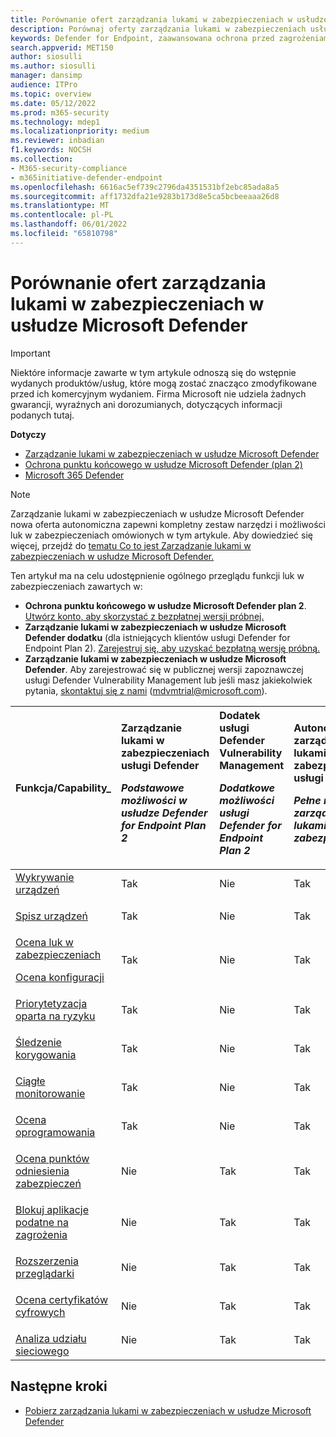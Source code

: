 ```yaml
---
title: Porównanie ofert zarządzania lukami w zabezpieczeniach w usłudze Microsoft Defender
description: Porównaj oferty zarządzania lukami w zabezpieczeniach usługi Defender. Dowiedz się więcej o różnicach między planami i wybierz plan odpowiadający potrzebom organizacji.
keywords: Defender for Endpoint, zaawansowana ochrona przed zagrożeniami, ochrona punktu końcowego
search.appverid: MET150
author: siosulli
ms.author: siosulli
manager: dansimp
audience: ITPro
ms.topic: overview
ms.date: 05/12/2022
ms.prod: m365-security
ms.technology: mdep1
ms.localizationpriority: medium
ms.reviewer: inbadian
f1.keywords: NOCSH
ms.collection:
- M365-security-compliance
- m365initiative-defender-endpoint
ms.openlocfilehash: 6616ac5ef739c2796da4351531bf2ebc85ada8a5
ms.sourcegitcommit: aff1732dfa21e9283b173d8e5ca5bcbeeaaa26d8
ms.translationtype: MT
ms.contentlocale: pl-PL
ms.lasthandoff: 06/01/2022
ms.locfileid: "65810798"
---
```

# <a name="compare-microsoft-defender-vulnerability-management-offerings"></a>Porównanie ofert zarządzania lukami w zabezpieczeniach w usłudze Microsoft Defender

> [!IMPORTANT]
> Niektóre informacje zawarte w tym artykule odnoszą się do wstępnie wydanych produktów/usług, które mogą zostać znacząco zmodyfikowane przed ich komercyjnym wydaniem. Firma Microsoft nie udziela żadnych gwarancji, wyraźnych ani dorozumianych, dotyczących informacji podanych tutaj.

**Dotyczy**

- [Zarządzanie lukami w zabezpieczeniach w usłudze Microsoft Defender](index.yml)
- [Ochrona punktu końcowego w usłudze Microsoft Defender (plan 2)](https://go.microsoft.com/fwlink/p/?linkid=2154037) 
- [Microsoft 365 Defender](https://go.microsoft.com/fwlink/?linkid=2118804)

> [!NOTE]
> Zarządzanie lukami w zabezpieczeniach w usłudze Microsoft Defender nowa oferta autonomiczna zapewni kompletny zestaw narzędzi i możliwości luk w zabezpieczeniach omówionych w tym artykule. Aby dowiedzieć się więcej, przejdź do [tematu Co to jest Zarządzanie lukami w zabezpieczeniach w usłudze Microsoft Defender.](defender-vulnerability-management.md)

Ten artykuł ma na celu udostępnienie ogólnego przeglądu funkcji luk w zabezpieczeniach zawartych w:

- **Ochrona punktu końcowego w usłudze Microsoft Defender plan 2**. [Utwórz konto, aby skorzystać z bezpłatnej wersji próbnej.](https://signup.microsoft.com/create-account/signup?products=7f379fee-c4f9-4278-b0a1-e4c8c2fcdf7e&ru=https:%2F%2Faka.ms%2FMDEp2OpenTrial)
- **Zarządzanie lukami w zabezpieczeniach w usłudze Microsoft Defender dodatku** (dla istniejących klientów usługi Defender for Endpoint Plan 2). [Zarejestruj się, aby uzyskać bezpłatną wersję próbną.](https://signup.microsoft.com/get-started/signup?products=5908ecaa-b8a7-4a04-b6c0-d44fd934b6f2)
- **Zarządzanie lukami w zabezpieczeniach w usłudze Microsoft Defender**. Aby zarejestrować się w publicznej wersji zapoznawczej usługi Defender Vulnerability Management lub jeśli masz jakiekolwiek pytania, [skontaktuj się z nami](mailto:mdvmtrial@microsoft.com) (mdvmtrial@microsoft.com).


|Funkcja/Capability_| Zarządzanie lukami w zabezpieczeniach usługi Defender <p> _Podstawowe możliwości w usłudze Defender for Endpoint Plan 2_| Dodatek usługi Defender Vulnerability Management <p> _Dodatkowe możliwości usługi Defender for Endpoint Plan 2_| Autonomiczne zarządzanie lukami w zabezpieczeniach usługi Defender <p> _Pełne możliwości zarządzania lukami w zabezpieczeniach_|
|:---|:---|:---|:---|
[Wykrywanie urządzeń](../defender-endpoint/device-discovery.md) <p> |Tak <p>| Nie <p>|Tak <p>|
[Spisz urządzeń](../defender-endpoint/machines-view-overview.md) <p> |Tak <p>| Nie <p>|Tak <p>|
[Ocena luk w zabezpieczeniach](tvm-weaknesses.md) <p> [Ocena konfiguracji](tvm-microsoft-secure-score-devices.md) <p> |Tak <p>| Nie <p>|Tak <p>|
[Priorytetyzacja oparta na ryzyku](tvm-security-recommendation.md) <p> |Tak <p>| Nie <p>|Tak <p>|
[Śledzenie korygowania](tvm-remediation.md) <p> |Tak <p>| Nie <p>|Tak <p>|
[Ciągłe monitorowanie](../defender-endpoint/configure-vulnerability-email-notifications.md) <p> |Tak <p>| Nie <p>|Tak <p>|
[Ocena oprogramowania](tvm-software-inventory.md) <p> |Tak <p>| Nie <p>|Tak <p>|
[Ocena punktów odniesienia zabezpieczeń](tvm-security-baselines.md) <p> |Nie <p>| Tak <p>|Tak <p>|
[Blokuj aplikacje podatne na zagrożenia](tvm-block-vuln-apps.md) <p> |Nie <p>| Tak <p>|Tak <p>|
[Rozszerzenia przeglądarki](tvm-browser-extensions.md) <p> |Nie <p>| Tak <p>|Tak <p>|
[Ocena certyfikatów cyfrowych](tvm-certificate-inventory.md) <p> |Nie <p>| Tak <p>|Tak <p>|
[Analiza udziału sieciowego](tvm-network-share-assessment.md) |Nie <p>| Tak <p>|Tak <p>|

## <a name="next-steps"></a>Następne kroki

- [Pobierz zarządzania lukami w zabezpieczeniach w usłudze Microsoft Defender](get-defender-vulnerability-management.md)
